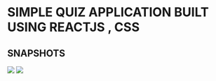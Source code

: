 # SIMPLE QUIZ APPLICATION BUILT USING REACTJS , CSS 
## SNAPSHOTS
<img src="https://github.com/priyalj52/quiz-app/assets/94099575/c05a2801-4b8f-4f19-b036-69a3298b918d"/>
<img src="https://github.com/priyalj52/quiz-app/assets/94099575/8b598677-b5f0-4dbb-93e0-9988b9207b9e"/>


